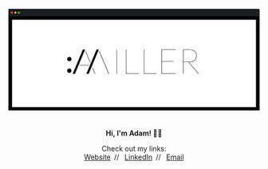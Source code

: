 <p align="center">
  <img src="https://raw.githubusercontent.com/Babaganoosh76/Babaganoosh76/master/logo-variation.png" alt="Adam Miller's Logo" width="600">
  <br><br><br>
  <b>Hi, I'm Adam! 👋🏼</b>
</p>

<p align="center">
  Check out my links:
  <br>
  <a href="https://amiller.space">Website</a>&ensp;//&ensp;
  <a href="https://www.linkedin.com/in/amiller5233/">LinkedIn</a>&ensp;//&ensp;
  <a href="mailto:amiller5233@gmail.com">Email</a>
</p>

<!--
Website // <a href="https://amiller.space">amiller.space</a>
Linkedin // <a href="https://www.linkedin.com/in/amiller5233/">linkedin.com/in/amiller5233</a>
Email // <a href="mailto:amiller5233@gmail.com">amiller5233@gmail.com</a>
-->

<!--
**Babaganoosh76/Babaganoosh76** is a ✨ _special_ ✨ repository because its `README.md` (this file) appears on your GitHub profile.

Here are some ideas to get you started:

- 🔭 I’m currently working on ...
- 🌱 I’m currently learning ...
- 👯 I’m looking to collaborate on ...
- 🤔 I’m looking for help with ...
- 💬 Ask me about ...
- 📫 How to reach me: ...
- 😄 Pronouns: ...
- ⚡ Fun fact: ...
-->
